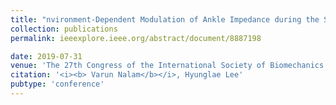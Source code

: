 ```yaml
---
title: "nvironment-Dependent Modulation of Ankle Impedance during the Stance Phase of Walking"
collection: publications
permalink: ieeexplore.ieee.org/abstract/document/8887198

date: 2019-07-31
venue: 'The 27th Congress of the International Society of Biomechanics (ISB 2019) / The 43rd Annual Meeting of the American Society of Biomechanics (ASB 2019)'
citation: '<i><b> Varun Nalam</b></i>, Hyunglae Lee'
pubtype: 'conference'
---
```

